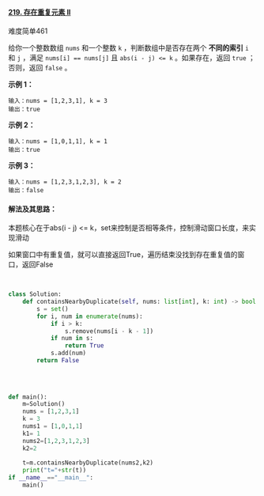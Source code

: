 #### [219. 存在重复元素 II](https://leetcode-cn.com/problems/contains-duplicate-ii/)

难度简单461

给你一个整数数组 `nums` 和一个整数 `k` ，判断数组中是否存在两个 **不同的索引** `i` 和 `j` ，满足 `nums[i] == nums[j]` 且 `abs(i - j) <= k` 。如果存在，返回 `true` ；否则，返回 `false` 。

 

**示例 1：**

```
输入：nums = [1,2,3,1], k = 3
输出：true
```

**示例 2：**

```
输入：nums = [1,0,1,1], k = 1
输出：true
```

**示例 3：**

```
输入：nums = [1,2,3,1,2,3], k = 2
输出：false
```

#### 解法及其思路：

本题核心在于abs(i - j) <= k，set来控制是否相等条件，控制滑动窗口长度，来实现滑动

如果窗口中有重复值，就可以直接返回True，遍历结束没找到存在重复值的窗口，返回False

```python
  
                              
class Solution:
    def containsNearbyDuplicate(self, nums: list[int], k: int) -> bool:
        s = set()
        for i, num in enumerate(nums):
            if i > k:
                s.remove(nums[i - k - 1])
            if num in s:
                return True
            s.add(num)
        return False

                 
                
       
def main():
    m=Solution()
    nums = [1,2,3,1]
    k = 3
    nums1 = [1,0,1,1]
    k1= 1
    nums2=[1,2,3,1,2,3]
    k2=2
 
    t=m.containsNearbyDuplicate(nums2,k2)
    print("t="+str(t))
if __name__=="__main__":
    main()
```

